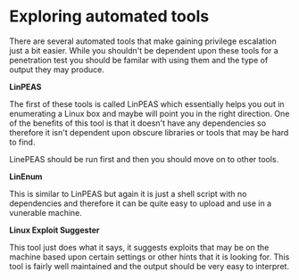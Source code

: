 # Exploring automated tools

There are several automated tools that make gaining privilege escalation just a bit easier. While you shouldn't be dependent upon these tools for a penetration test you should be familar with using them and the type of output they may produce.

**LinPEAS**

The first of these tools is called LinPEAS which essentially helps you out in enumerating a Linux box and maybe will point you in the right direction. One of the benefits of this tool is that it doesn't have any dependencies so therefore it isn't dependent upon obscure libraries or tools that may be hard to find.

LinePEAS should be run first and then you should move on to other tools.

**LinEnum**

This is similar to LinPEAS but again it is just a shell script with no dependencies and therefore it can be quite easy to upload and use in a vunerable machine.

**Linux Exploit Suggester**

This tool just does what it says, it suggests exploits that may be on the machine based upon certain settings or other hints that it is looking for. This tool is fairly well maintained and the output should be very easy to interpret.

